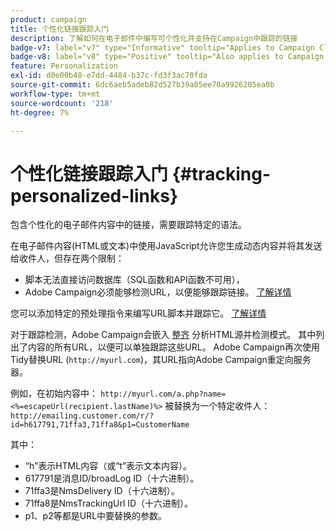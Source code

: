 ```yaml
---
product: campaign
title: 个性化链接跟踪入门
description: 了解如何在电子邮件中编写可个性化并支持在Campaign中跟踪的链接
badge-v7: label="v7" type="Informative" tooltip="Applies to Campaign Classic v7"
badge-v8: label="v8" type="Positive" tooltip="Also applies to Campaign v8"
feature: Personalization
exl-id: d0e00b40-e7dd-4484-b37c-fd3f3ac70fda
source-git-commit: 6dc6aeb5adeb82d527b39a05ee70a9926205ea0b
workflow-type: tm+mt
source-wordcount: '218'
ht-degree: 7%

---
```


# 个性化链接跟踪入门 {#tracking-personalized-links}



包含个性化的电子邮件内容中的链接，需要跟踪特定的语法。

在电子邮件内容(HTML或文本)中使用JavaScript允许您生成动态内容并将其发送给收件人，但存在两个限制：

* 脚本无法直接访问数据库（SQL函数和API函数不可用），
* Adobe Campaign必须能够检测URL，以便能够跟踪链接。 [了解详情](detecting-tracking-urls.md)

您可以添加特定的预处理指令来编写URL脚本并跟踪它。 [了解详情](pre-processing-instructions.md)

对于跟踪检测，Adobe Campaign会嵌入 [整齐](https://www.html-tidy.org/) 分析HTML源并检测模式。 其中列出了内容的所有URL，以便可以单独跟踪这些URL。 Adobe Campaign再次使用Tidy替换URL (`http://myurl.com`)，其URL指向Adobe Campaign重定向服务器。

例如，在初始内容中： `http://myurl.com/a.php?name=<%=escapeUrl(recipient.lastName)%>` 被替换为一个特定收件人： `http://emailing.customer.com/r/?id=h617791,71ffa3,71ffa8&p1=CustomerName`

其中：

* “h”表示HTML内容（或“t”表示文本内容）。
* 617791是消息ID/broadLog ID（十六进制）。
* 71ffa3是NmsDelivery ID（十六进制）。
* 71ffa8是NmsTrackingUrl ID（十六进制）。
* p1、p2等都是URL中要替换的参数。

